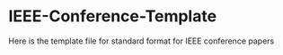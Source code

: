 # IEEE-Conference-Template
Here is the template file for standard format for IEEE conference papers
